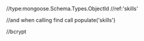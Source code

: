 //type:mongoose.Schema.Types.ObjectId
//ref:'skills'  

//and when calling find call populate('skills')

//bcrypt